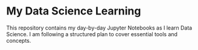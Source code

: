 # My Data Science Learning

This repository contains my day-by-day Jupyter Notebooks as I learn Data Science. I am following a structured plan to cover essential tools and concepts.
